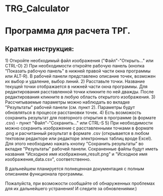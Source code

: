 # TRG_Calculator

<h1>Программа для расчета ТРГ.</h1>

<h2>Краткая инструкция:</h2>
1) Откройте необходимый файл изображения ("Файл"-"Открыть..." или CTRL-O)
2) При необходимости откройте рабочую панель (кнопка "Показать рабочую панель" в нижней правой части окна программы или ALT-R).  В рабочей панели представлено описание точек, возможен их выбор и удаление, выбор линий.
2) Расставьте точки. Название текущей точки отображается в нижней части окна программы. Для редактирования расставленной точки кликните по ней дважды.   После редактирования кликните в любую область открытого изображения.
3) Рассчитываемые параметры можно наблюдать во вкладке "Результаты" рабочей панели (см. пункт 2). Параметры будут обновляться в процессе расстановки точек.
4) Есть возможость сохранить результат для повторного открытия в программе (в формате .csv) - пункт "Файл"-"Сохранить..." или CTRL-S
5) При необходимости можно сохранить изображение с расставленными точками в формате .png и расчитанный результат в формате .csv (открывается в любом тектовом редакторе или редакторе электронных таблиц вроде Excel).  Для этого необходимо нажать кнопку "Сохранить результаты" во вкладке "Результаты" рабочей панели.  Сохраненные файлы будут иметь названия "Исходное имя изображения_result.png" и "Исходное имя изображения_data.csv", соответственно.

В дальнейшем планируется полнеценная документация с полным описанием функционала программы.

Пожалуйста, при возможости сообщайте об обнаруженных проблемах для их дальнейшего устранения! И следите за обновлениями:)
